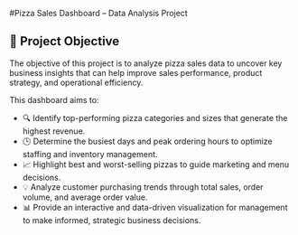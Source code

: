 #Pizza Sales Dashboard – Data Analysis Project  

## 🎯 Project Objective  
The objective of this project is to analyze pizza sales data to uncover key business insights that can help improve sales performance, product strategy, and operational efficiency.  

This dashboard aims to:  
- 🔍 Identify top-performing pizza categories and sizes that generate the highest revenue.  
- 🕒 Determine the busiest days and peak ordering hours to optimize staffing and inventory management.  
- 📈 Highlight best and worst-selling pizzas to guide marketing and menu decisions.  
- 💡 Analyze customer purchasing trends through total sales, order volume, and average order value.  
- 📊 Provide an interactive and data-driven visualization for management to make informed, strategic business decisions.
